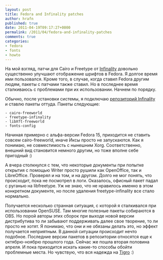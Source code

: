 ```yaml
---
layout: post
title: Fedora and Infinality patches
author: hrafn
published: true
date: 2011-04-19T09:17:27+0000
permalink: /2011/04/fedora-and-infinality-patches
comments: true
categories:
- fedora
- fonts
- howto
---
```


На мой взгляд, патчи для Cairo и Freetype от [Infinality](http://www.infinality.net/blog/) довольно существенно улучшают
отображение шрифтов в Fedora. Я долгое время ими пользовался. Кроме того, в
случае, когда ставил Fedora другим людям, пакеты с патчами также ставил. Но в
последнее время сталкиваюсь с проблемами при их использовании. Начнем по
порядку.

<!--more-->

Обычно, после установки системы, я подключаю [репозиторий Infinality](http://www.infinality.net/fedora/linux/) и ставлю пакеты оттуда.
Пакеты следующие:

	- cairo-freeworld
	- freetype-infinality
	- libXft-freeworld
	- fonts-config

Начиная примерно с альфа-версии Fedora 15, приходится не ставить совсем cairo-freeworld, иначе Иксы просто не запускаются. Как я понимаю, не совместимость с
нынешним Xorg. Соответственно, внешний вид становится немного другим, но тоже вполне себе пригодный :)

А вчера столкнулся с тем, что некоторые документы при попытке открытия с
помощью Writer просто рушили как OpenOffice, так и LibreOffice. Проверял и на
том, и на другом. Долго не мог понять, что происходит, пока не посмотрел в
логи. Оказалось, офисный пакет падал с руганью на libfreetype. Уж не знаю, что
не нравилось именно в этом конкретном документе, но после удаления freetype-infinality все стало нормально.

Получается несколько странная ситуация, с которой я сталкивался при
использовании OpenSUSE. Там многие полезные пакеты собираются в OBS. Но порой
авторы этих сборок при выходе новой версии дистрибутива то ли забывают
поддерживать далее свое творение, то ли просто не хотят. Я понимаю, что они и
не обязаны делать это, но эффект получается неприятным. В данной ситуации
происходит нечто подобное. Последние версии пакетов в репозитории относятся
еще к октябрю-ноябрю прошлого года. Сейчас же пошла вторая половина апреля. И
пока приходится искать какие-то способы обойти проблемные места. Но чувствую,
что вся надежда на [Tigro](http://tigro.info/wp/) :)

